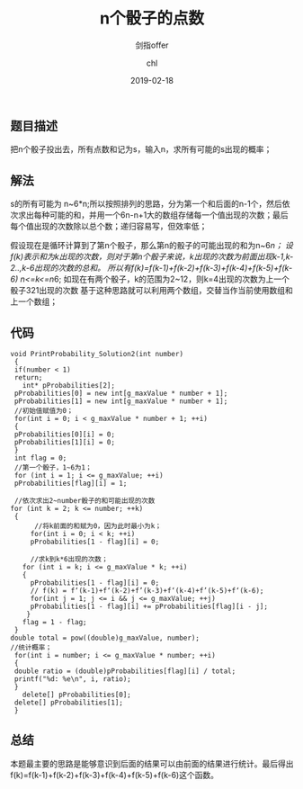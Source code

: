 ﻿---
layout:     post
title:      "n个骰子的点数"
subtitle:   "剑指offer"
date:       2019-02-18
author:     "chl"
header-img: "/img/jzoffer.jpg"
tags:
    - 剑指offer
--- 

## 题目描述
把n个骰子投出去，所有点数和记为s，输入n，求所有可能的s出现的概率；

## 解法
s的所有可能为 n~6*n;所以按照排列的思路，分为第一个和后面的n-1个，然后依次求出每种可能的和，并用一个6n-n+1大的数组存储每一个值出现的次数；最后每个值出现的次数除以总个数；递归容易写，但效率低；    

假设现在是循环计算到了第n个骰子，那么第n的骰子的可能出现的和为n~6*n；
设f(k)表示和为k出现的次数，则对于第n个骰子来说，k出现的次数为前面出现k-1,k-2..,k-6出现的次数的总和。
所以有f(k)=f(k-1)+f(k-2)+f(k-3)+f(k-4)+f(k-5)+f(k-6)   n<=k<=n*6;
如现在有两个骰子，k的范围为2~12，则k=4出现的次数为上一个骰子321出现的次数
基于这种思路就可以利用两个数组，交替当作当前使用数组和上一个数组；


## 代码
```
void PrintProbability_Solution2(int number) 
 { 
 if(number < 1) 
 return; 
   int* pProbabilities[2]; 
 pProbabilities[0] = new int[g_maxValue * number + 1]; 
 pProbabilities[1] = new int[g_maxValue * number + 1];
 //初始值赋值为0； 
 for(int i = 0; i < g_maxValue * number + 1; ++i) 
 { 
 pProbabilities[0][i] = 0; 
 pProbabilities[1][i] = 0; 
 } 
 int flag = 0; 
 //第一个骰子，1~6为1；
 for (int i = 1; i <= g_maxValue; ++i)  
 pProbabilities[flag][i] = 1;  
 
 //依次求出2~number骰子的和可能出现的次数
for (int k = 2; k <= number; ++k)  
 {
      //将k前面的和赋为0，因为此时最小为k；
     for(int i = 0; i < k; ++i) 
     pProbabilities[1 - flag][i] = 0; 
 
     //求k到k*6出现的次数；
   for (int i = k; i <= g_maxValue * k; ++i)  
   { 
     pProbabilities[1 - flag][i] = 0; 
     // f(k) = f‘(k-1)+f‘(k-2)+f’(k-3)+f‘(k-4)+f’(k-5)+f‘(k-6);
     for(int j = 1; j <= i && j <= g_maxValue; ++j)  
     pProbabilities[1 - flag][i] += pProbabilities[flag][i - j]; 
    } 
   flag = 1 - flag; 
 } 
double total = pow((double)g_maxValue, number); 
//统计概率；
 for(int i = number; i <= g_maxValue * number; ++i) 
 { 
 double ratio = (double)pProbabilities[flag][i] / total; 
 printf("%d: %e\n", i, ratio); 
 } 
   delete[] pProbabilities[0]; 
 delete[] pProbabilities[1]; 
 } 
```

## 总结
本题最主要的思路是能够意识到后面的结果可以由前面的结果进行统计。最后得出f(k)=f(k-1)+f(k-2)+f(k-3)+f(k-4)+f(k-5)+f(k-6)这个函数。
